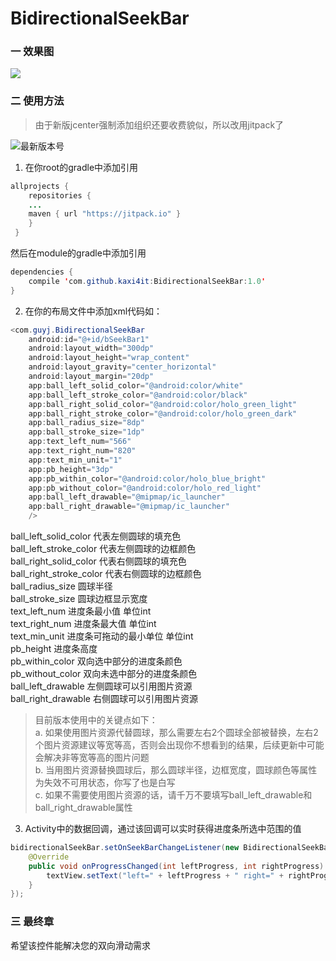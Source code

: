 # BidirectionalSeekBar
### 一 效果图
![](http://upload-images.jianshu.io/upload_images/3344501-26ca5fce7048d85b.gif?imageMogr2/auto-orient/strip)
### 二 使用方法
> 由于新版jcenter强制添加组织还要收费貌似，所以改用jitpack了

![最新版本号](https://jitpack.io/v/kaxi4it/BidirectionalSeekBar.svg)<br>
1. 在你root的gradle中添加引用
```java
allprojects {
    repositories {
    ...
    maven { url "https://jitpack.io" }
    }
 }
```
然后在module的gradle中添加引用
```java
dependencies {
    compile 'com.github.kaxi4it:BidirectionalSeekBar:1.0'
}
```
2. 在你的布局文件中添加xml代码如：
```java
<com.guyj.BidirectionalSeekBar
    android:id="@+id/bSeekBar1"
    android:layout_width="300dp"
    android:layout_height="wrap_content"
    android:layout_gravity="center_horizontal"
    android:layout_margin="20dp"
    app:ball_left_solid_color="@android:color/white"
    app:ball_left_stroke_color="@android:color/black"
    app:ball_right_solid_color="@android:color/holo_green_light"
    app:ball_right_stroke_color="@android:color/holo_green_dark"
    app:ball_radius_size="8dp"
    app:ball_stroke_size="1dp"
    app:text_left_num="566"
    app:text_right_num="820"
    app:text_min_unit="1"
    app:pb_height="3dp"
    app:pb_within_color="@android:color/holo_blue_bright"
    app:pb_without_color="@android:color/holo_red_light"
    app:ball_left_drawable="@mipmap/ic_launcher"
    app:ball_right_drawable="@mipmap/ic_launcher"
    />
```
ball_left_solid_color 代表左侧圆球的填充色<br>
ball_left_stroke_color 代表左侧圆球的边框颜色<br>
ball_right_solid_color 代表右侧圆球的填充色<br>
ball_right_stroke_color 代表右侧圆球的边框颜色<br>
ball_radius_size 圆球半径<br>
ball_stroke_size 圆球边框显示宽度<br>
text_left_num 进度条最小值 单位int<br>
text_right_num 进度条最大值 单位int<br>
text_min_unit 进度条可拖动的最小单位 单位int<br>
pb_height 进度条高度<br>
pb_within_color 双向选中部分的进度条颜色<br>
pb_without_color 双向未选中部分的进度条颜色<br>
ball_left_drawable 左侧圆球可以引用图片资源<br>
ball_right_drawable 右侧圆球可以引用图片资源<br>
>目前版本使用中的关键点如下：<br>
a. 如果使用图片资源代替圆球，那么需要左右2个圆球全部被替换，左右2个图片资源建议等宽等高，否则会出现你不想看到的结果，后续更新中可能会解决非等宽等高的图片问题<br>
b. 当用图片资源替换圆球后，那么圆球半径，边框宽度，圆球颜色等属性为失效不可用状态，你写了也是白写<br>
c. 如果不需要使用图片资源的话，请千万不要填写ball_left_drawable和ball_right_drawable属性

3. Activity中的数据回调，通过该回调可以实时获得进度条所选中范围的值
```java
bidirectionalSeekBar.setOnSeekBarChangeListener(new BidirectionalSeekBar.OnSeekBarChangeListener() {
    @Override
    public void onProgressChanged(int leftProgress, int rightProgress) {
        textView.setText("left=" + leftProgress + " right=" + rightProgress);
    }
});
```

### 三 最终章
希望该控件能解决您的双向滑动需求
